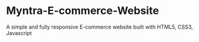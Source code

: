 # Myntra-E-commerce-Website
A simple and fully responsive E-commerce website built with HTML5, CSS3, Javascript
